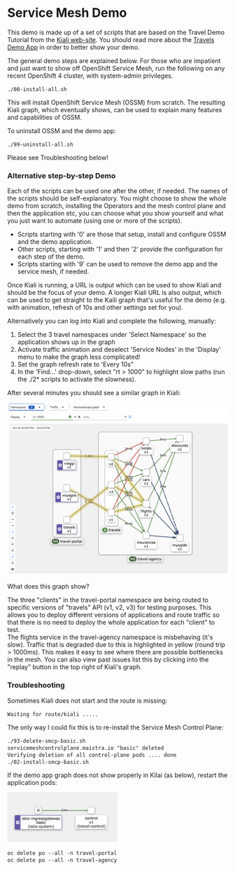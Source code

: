 # Service Mesh Demo

This demo is made up of a set of scripts that are based on the Travel Demo Tutorial from the [Kiali web-site](https://kiali.io/docs/tutorials/travels/01-prerequisites/).  You should read more about the [Travels Demo App](https://kiali.io/docs/tutorials/travels/02-install-travel-demo/#understanding-the-demo-application) in order to better show your demo. 

The general demo steps are explained below.  For those who are impatient and just want to show off OpenShift Service Mesh, run the following on any recent OpenShift 4 cluster, with system-admin privileges. 

```
./00-install-all.sh
```
This will install OpenShift Service Mesh (OSSM) from scratch.  The resulting Kiali graph, which eventually shows, can be used to explain many features and capabilities of OSSM.  

To uninstall OSSM and the demo app:

```
./99-uninstall-all.sh
```

Please see Troubleshooting below!

### Alternative step-by-step Demo

Each of the scripts can be used one after the other, if needed.  The names of the scripts should be self-explanatory. 
You might choose to show the whole demo from scratch, installing the Operators and the mesh control plane and then the application etc, you can choose what you show yourself and what you just want to automate (using one or more of the scripts). 

- Scripts starting with '0' are those that setup, install and configure OSSM and the demo application. 
- Other scripts, starting with '1' and then '2' provide the configuration for each step of the demo.
- Scripts starting with '9' can be used to remove the demo app and the service mesh, if needed. 


Once Kiali is running, a URL is output which can be used to show Kiali and should be the focus of your demo. 
A longer Kiali URL is also output, which can be used to get straight to the Kaili graph that's useful for the demo (e.g. with animation, refresh of 10s and other settings set for you). 

Alternatively you can log into Kiali and complete the following, manually:

1. Select the 3 travel namespaces under 'Select Namespace' so the application shows up in the graph 
1. Activate traffic animation and deselect 'Service Nodes' in the 'Display' menu to make the graph less complicated!
1. Set the graph refresh rate to 'Every 10s" 
1. In the 'Find...' drop-down, select "rt > 1000" to highlight slow paths (run the ./2* scripts to activate the slowness). 

After several minutes you should see a similar graph in Kiali:

![The Travel Demo App as shown in Kiali](./images/travels-demo-app-graph.png)

What does this graph show?

The three "clients" in the travel-portal namespace are being routed to specific versions of "travels" API (v1, v2, v3) for testing purposes. This allows you to deploy different versions of applications and route traffic so that there is no need to deploy the whole application for each "client" to test.  
The flights service in the travel-agency namespace is misbehaving (it's slow).  Traffic that is degraded due to this is highlighted in yellow (round trip > 1000ms).  This makes it easy to see where there are possible bottlenecks in the mesh.   You can also view past issues list this by clicking into the "replay" button in the top right of Kiali's graph. 


### Troubleshooting

Sometimes Kiali does not start and the route is missing:

```
Waiting for route/kiali .....
```

The only way I could fix this is to re-install the Service Mesh Control Plane:

```
./93-delete-smcp-basic.sh 
servicemeshcontrolplane.maistra.io "basic" deleted
Verifying deletion of all control-plane pods .... done
./02-install-smcp-basic.sh 
```


If the demo app graph does not show properly in Kilai (as below), restart the application pods:

<!-- ![broken graph](./images/demo-app-not-showing.png) -->

<img src="./images/demo-app-not-showing.png" width="50%" />

```
oc delete po --all -n travel-portal
oc delete po --all -n travel-agency
```

